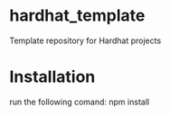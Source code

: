# hardhat_template
Template repository for Hardhat projects

# Installation
run the following comand:
npm install
